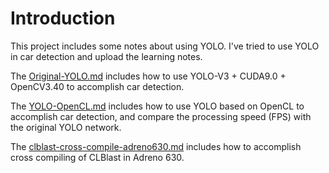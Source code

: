 # Introduction

This project includes some notes about using YOLO. I've tried to use YOLO in car detection and upload the learning notes.

The [Original-YOLO.md](https://github.com/huuuuusy/YOLO-Learning-Notes/blob/master/Original-YOLO.md) includes how to use YOLO-V3 + CUDA9.0 + OpenCV3.40 to accomplish car detection.

The [YOLO-OpenCL.md](https://github.com/huuuuusy/YOLO-Learning-Notes/blob/master/YOLO-OpenCL.md) includes how to use YOLO based on OpenCL to accomplish car detection, and compare the processing speed (FPS) with the original YOLO network.

The [clblast-cross-compile-adreno630.md](https://github.com/huuuuusy/YOLO-Learning-Notes/blob/master/clblast-cross-compile-adreno630.md) includes how to accomplish cross compiling of CLBlast in Adreno 630.